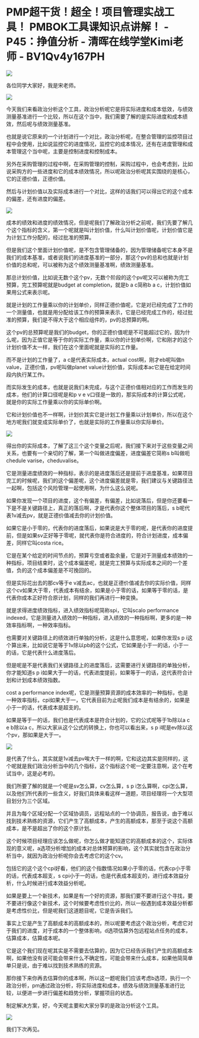 # PMP超干货！超全！项目管理实战工具！ PMBOK工具课知识点讲解！ - P45：挣值分析 - 清晖在线学堂Kimi老师 - BV1Qv4y167PH

![](img/f25ba39ec7acf0bf9ea772f2e6f89e67_0.png)

各位同学大家好，我是宋老师。

![](img/f25ba39ec7acf0bf9ea772f2e6f89e67_2.png)

今天我们来看政治分析这个工具，政治分析呢它是将实际进度和成本低效，与绩效测量基准进行一个比较，所以在这个当中，我们需要了解的是实际进度和成本绩效，然后呢与绩效测量基准。

也就是说它原来的一个计划进行一个对比，政治分析呢，在整合管理的监控项目过程中会使用，比如说监控它的进度情况，监控它的成本情况，还有在进度管理和成本管理这个当中呢，主要是控制进度和控制成本。

另外在采购管理的过程中啊，在采购管理的控制，采购过程中，也会考虑到，比如说采购方的一些进度和它的成本绩效情况，所以呢政治分析呢其实围绕的是核心，它的正德价值，正德价值。

然后与计划价值以及实际成本进行一个对比，这样的话我们可以得出它的这个成本的偏差，还有进度的偏差。

![](img/f25ba39ec7acf0bf9ea772f2e6f89e67_4.png)

成本的绩效和进度的绩效情况，但是呢我们了解政治分析之前呢，我们先要了解几个这个指标的含义，第一个呢就是叫计划价值，什么叫计划价值呢，计划价值它是为计划工作分配的，经过批准的预算。

但是我们这个里面计划价值呢，是不包含管理储备的，因为管理储备呢它本身不是我们的成本基准，或者说我们的进度基准的一部分，那这个pv的总和也就是计划价值的总和呢，可以被称为这个绩效测量基准啊，绩效测量基准。

那总计划价值，比如说无数个这个pv，无数个阶段的这个pv呢又可以被称为完工预算，完工预算呢就是budget at completion，就是b a c简称b a c，计划价值如果用公式来表示呢。

就是计划的工作量乘以你的计划单价，同样正德价值呢，它是对已经完成了工作的一个测量值，也就是用分配给该工作的预算来表示，它是已经完成工作的，经过批准的预算，我们是不得大于这个相应组件的，pv的总预算的啊。

这个pv的总预算呢是我们的budget，你的正德价值呢是不可能超过它的，因为什么呢，因为正值它是等于你的实际工作量，乘以你的计划单价啊，它和刚才的这个计划价值不太一样，我们在这个里面呢就是实际的工作量。

而不是计划的工作量了，a c是代表实际成本，actual cost啊，刚才eb呢叫做n value，正德价值，pv呢叫做planet value计划价值，实际成本ac它是在给定时间段内执行某工作。

而实际发生的成本，也就是说我们未完成，与这个正德价值相对应的工作而发生的成本，他们的计算口径呢是和p v e v口径是一致的，那实际成本的计算公式呢，就是你的实际工作量乘以你的实际单价啊。

它和计划价值也不一样啊，计划价其实它是计划工作量乘以计划单价，所以在这个地方呢我们就变成实际单价了，也就是实际的工作量乘以你实际单价。



![](img/f25ba39ec7acf0bf9ea772f2e6f89e67_6.png)

得出你的实际成本，了解了这三个这个变量之后呢，我们接下来对于这些变量之间关系，也要有一个亲切的了解，第一个叫做进度偏差，进度偏差它简称s b叫做呃chedule varise，cheduvalise。

它是测量进度绩效的一种指标，表示的是进度落后还是提前于进度基准，如果项目完工的时候呢，我们的这个偏差呢，这个进度偏差就是零，我们建议与关键路径法一起啊，包括这个风险管理一起使用啊，为什么这么说呢。

如果你发现一个项目的进度，这个有偏差，有偏差，比如说落后，但是你还要看一下是不是关键路径上，真正的落后啊，才是代表你这个整体项目的落后，s b呢代表1v减去pv，就是正德价值减去你的计划价值。

如果它是小于零的，代表你的进度落后，如果说是大于零的呢，是代表你的进度提前，但是如果sv正好等于零呢，就代表你是符合进度的，符合计划进度，成本偏差，同样它叫costa rice。

它是在某个给定的时间节点的，预算亏空或者盈余量，它是对于测量成本绩效的一种指标，项目结束时，这个成本偏差呢，就是完工预算与实际成本之间的一个差值，负的这个成本偏差是不可挽回的。

但是实际花出去的那cv等于e v减去ac，也就是正德价值减去你的实际价值，同样这个cv如果大于零，代表成本有结余，如果是小于零的话，如果等于零的话，是代表你成本正好符合原计划，同样的我们再进行一种变换。

就是求得进度绩效指标，进入绩效指标呢简称spi，它叫scalo performance indexed，它是测量进入绩效的一种指标，进入绩效的一种指标啊，更多的是一种效率指标啊，一种效率指标。

也需要对关键路径上的绩效进行单独的分析，这是什么意思呢，如果你发现s p i这个算出来，比如说它是等于1v除以pb的这个公式，它如果是小于一的话，小于一的话，它是代表什么进度落后。

但是呢是不是代表我们关键路径上的进度落后，这需要进行关键路径的单独分析，你才能知道s p i如果大于一的话，代表进度提前，如果等于一的话，这代表符合计划和计划成本绩效指数。

cost a performance index呢，它是测量预算资源的成本效率的一种指标，也是一种效率指标，cpi如果大于一，它代表目前为止呢我们成本是有结余的，如果是小于一的话，代表成本是超支的。

如果是等于一的话，我们也是代表成本是符合计划的，它的公式呢等于1b除以a c e b除以a c，所以大家从这个公式的转换上，你也可以看出来，s p i呢是ev除以这个pv，那如果是大于一。



![](img/f25ba39ec7acf0bf9ea772f2e6f89e67_8.png)

是代表了什么，其实就是1v减去pv唉大于一样的啊，它和这边其实是同样的，这个呢就是我们政治分析当中的几个指标，这个指标这个呢一定要注意啊，这个在考试当中，这是必考的。

我们所要了解的就是一个呢是sv怎么算，cv怎么算，s p i怎么算啊，cpi怎么算，以及他们所代表的一些含义，好我们具体来看这样一道题，项目经理将一个大型项目划分为三个区域。

并且为每个区域分配一个区域协调员，远程站点的一个协调员，报告说，由于难以找到技术熟练的资源，它们产生了高额成本，产生的高额成本，那至于说这个高额成本，是不是超出了你的这个原计划。

这个时候项目经理应该怎么做呢，你怎么做才能知道它的高额成本的这个，实际体现的意义呢，a选项分析增加的成本对总体预算的影响，这个其实就包含在政治分析当中，就因为政治分析呢你会去考虑它的这个cv。

包括它的这个这个cpi好看，他们的这个指数情况如果小于零的话，代表cp小于零的话，代表成本超支，s cpi小于一的话，也是代表成本超支的，进行成本效益分析，什么时候进行成本效益分析呢。

如果是要上一个新技术，如果是有一个好的资源，那我们要不要进行这个寻找，要不要进行像这个新技术，这个时候要考虑性价比的，所以一般遇到成本效益分析都是考虑性价比，但是呢我们这道题目呢，它是告诉我们。

事实上它是产生了高额成本的高额成本的，所以呢要考虑这个政治分析，考虑它对于我们的进度，对于成本的一个整体影响，d选项估算外包远程站点任务的成本，估算成本，估算成本呢。

它是这个我们现在呢其实是不需要去估算的，因为它已经告诉我们产生的高额成本啊，如果他没有说可能会带来什么不确定性，可能会带来什么成本，如果他简简单单只是说，由于难以找到技术熟练的资源。

那你接下来你再去估算你的成本啊，所以这一题呢我们应该考虑b选项，执行一个政治分析，pm通过政治分析，将实际进度和成本，绩效与绩效测量基准进行比较，以便进一步进行偏差和趋势分析，掌握项目的状态。

制定解决方案，好，今天呢主要和大家分享的是政治分析这个工具。

![](img/f25ba39ec7acf0bf9ea772f2e6f89e67_10.png)

我们下次再见。